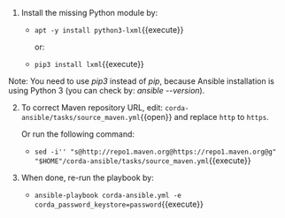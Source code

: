 1. Install the missing Python module by:

    - `apt -y install python3-lxml`{{execute}}

      or:

    - `pip3 install lxml`{{execute}}

Note: You need to use _pip3_ instead of _pip_, because Ansible installation is using Python 3 (you can check by: _ansible --version_).

2. To correct Maven repository URL, edit: `corda-ansible/tasks/source_maven.yml`{{open}} and replace `http` to `https`.

    Or run the following command:

    - `sed -i'' "s@http://repo1.maven.org@https://repo1.maven.org@g" "$HOME"/corda-ansible/tasks/source_maven.yml`{{execute}}

3. When done, re-run the playbook by:

    - `ansible-playbook corda-ansible.yml -e corda_password_keystore=password`{{execute}}
